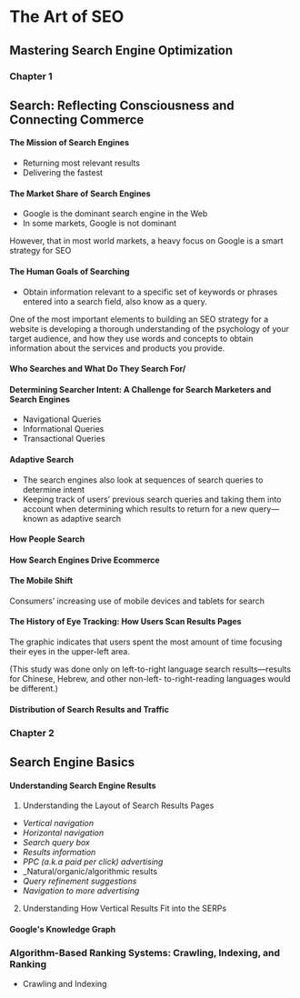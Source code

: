 # The Art of SEO
## Mastering Search Engine Optimization

### Chapter 1
## Search: Reflecting Consciousness and Connecting Commerce

#### The Mission of Search Engines

* Returning most relevant results
* Delivering the fastest

#### The Market Share of Search Engines
* Google is the dominant search engine in the Web
* In some markets, Google is not dominant

However, that in most world markets, a heavy focus on Google is a smart strategy for SEO

#### The Human Goals of Searching
* Obtain information relevant to a specific set of keywords or phrases entered into a search field, also know as a query.

One of the most important elements to building an SEO strategy for a website is developing a thorough understanding of the psychology of your target audience, and how they use words and concepts to obtain information about the services and products you provide.

#### Who Searches and What Do They Search For/
#### Determining Searcher Intent: A Challenge for Search Marketers and Search Engines
* Navigational Queries
* Informational Queries
* Transactional Queries

#### Adaptive Search
* The search engines also look at sequences of search queries to determine intent
* Keeping track of users’ previous search queries and taking them into account when determining which results to return for a new query—known as adaptive search

#### How People Search
#### How Search Engines Drive Ecommerce
#### The Mobile Shift
Consumers’ increasing use of mobile devices and tablets for
search
#### The History of Eye Tracking: How Users Scan Results Pages
The graphic indicates that users spent the most amount of time focusing their eyes in the upper-left area.

(This study was done only on
left-to-right language search results—results for Chinese, Hebrew, and other non-left-
to-right-reading languages would be different.)
#### Distribution of Search Results and Traffic

### Chapter 2
## Search Engine Basics

#### Understanding Search Engine Results

1. Understanding the Layout of Search Results Pages

  * _Vertical navigation_
  * _Horizontal navigation_
  * _Search query box_
  * _Results information_
  * _PPC (a.k.a paid per click) advertising_
  * _Natural/organic/algorithmic results
  * _Query refinement suggestions_
  * _Navigation to more advertising_

2. Understanding How Vertical Results Fit into the SERPs

#### Google's Knowledge Graph

### Algorithm-Based Ranking Systems: Crawling, Indexing, and Ranking
* Crawling and Indexing






